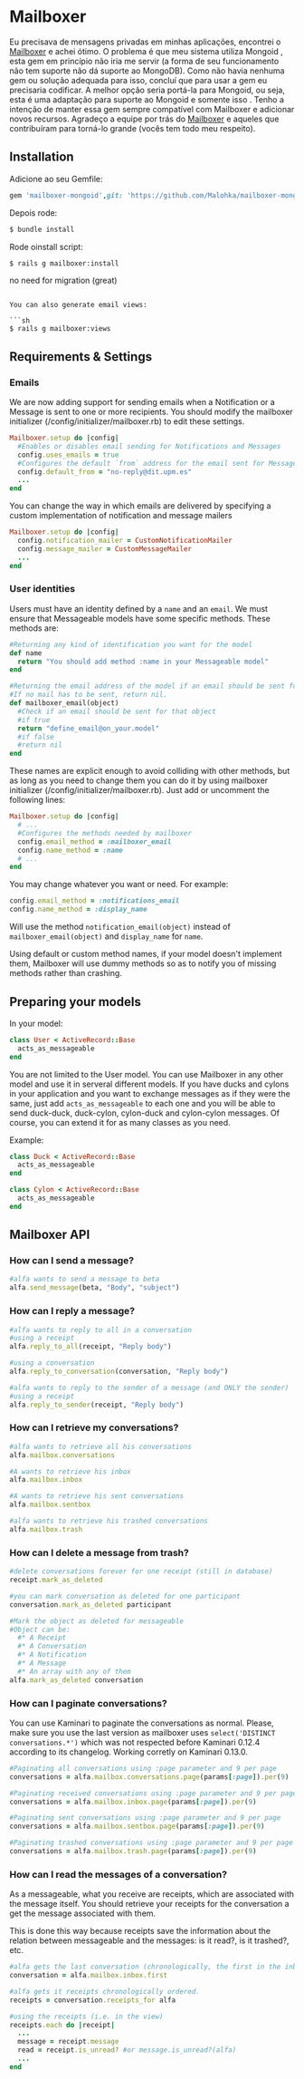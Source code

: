 # Mailboxer
  
Eu precisava de mensagens privadas em minhas aplicações, encontrei o [Mailboxer](https://github.com/mailboxer/mailboxer) e achei ótimo. O problema é que meu sistema utiliza Mongoid , esta gem em princípio não iria me servir (a forma de seu funcionamento não tem suporte não dá suporte ao MongoDB).
Como não havia nenhuma gem ou solução adequada para isso, concluí que para usar a gem eu precisaria codificar.
A melhor opção seria portá-la para Mongoid, ou seja, esta é uma adaptação para suporte ao Mongoid e somente isso .
Tenho a intenção de manter essa gem sempre compatível com Mailboxer e adicionar novos recursos.
Agradeço a equipe por trás do [Mailboxer](https://github.com/mailboxer/mailboxer ) e aqueles que contribuíram para torná-lo grande (vocês tem todo meu respeito).
  
  Installation
  ------------
  
  Adicione ao seu Gemfile:
  
  ```ruby
  gem 'mailboxer-mongoid',git: 'https://github.com/Malohka/mailboxer-mongoid'
  ```
  
  Depois rode:
  
  ```sh
  $ bundle install
  ```
  
  Rode oinstall script:
  
  ```sh
  $ rails g mailboxer:install
  ```
  
  no need for migration (great)
  ```
  
  You can also generate email views:
  
  ```sh
  $ rails g mailboxer:views
  ```
  
## Requirements & Settings
  
### Emails
  
  We are now adding support for sending emails when a Notification or a Message is sent to one or more recipients. You should modify the mailboxer initializer (/config/initializer/mailboxer.rb) to edit these settings.
  
  ```ruby
  Mailboxer.setup do |config|
    #Enables or disables email sending for Notifications and Messages
    config.uses_emails = true
    #Configures the default `from` address for the email sent for Messages and Notifications of Mailboxer
    config.default_from = "no-reply@dit.upm.es"
    ...
  end
  ```
  
  You can change the way in which emails are delivered by specifying a custom implementation of notification and message mailers
  
  ```ruby
  Mailboxer.setup do |config|
    config.notification_mailer = CustomNotificationMailer
    config.message_mailer = CustomMessageMailer
    ...
  end
  ```
  
### User identities
  
  Users must have an identity defined by a `name` and an `email`. We must ensure that Messageable models have some specific methods. These methods are:
  
  ```ruby
  #Returning any kind of identification you want for the model
  def name
    return "You should add method :name in your Messageable model"
  end
  ```
  
  ```ruby
  #Returning the email address of the model if an email should be sent for this object (Message or Notification).
  #If no mail has to be sent, return nil.
  def mailboxer_email(object)
    #Check if an email should be sent for that object
    #if true
    return "define_email@on_your.model"
    #if false
    #return nil
  end
  ```
  
  These names are explicit enough to avoid colliding with other methods, but as long as you need to change them you can do it by using mailboxer initializer (/config/initializer/mailboxer.rb). Just add or uncomment the following lines:
  
  ```ruby
  Mailboxer.setup do |config|
    # ...
    #Configures the methods needed by mailboxer
    config.email_method = :mailboxer_email
    config.name_method = :name
    # ...
  end
  ```
  
  You may change whatever you want or need. For example:
  
  ```ruby
  config.email_method = :notifications_email
  config.name_method = :display_name
  ```
  
  Will use the method `notification_email(object)` instead of `mailboxer_email(object)` and `display_name` for `name`.
  
  Using default or custom method names, if your model doesn't implement them, Mailboxer will use dummy methods so as to notify you of missing methods rather than crashing.
  
## Preparing your models
  
  In your model:
  
  ```ruby
  class User < ActiveRecord::Base
    acts_as_messageable
  end
  ```
  
  You are not limited to the User model. You can use Mailboxer in any other model and use it in serveral different models. If you have ducks and cylons in your application and you want to exchange messages as if they were the same, just add `acts_as_messageable` to each one and you will be able to send duck-duck, duck-cylon, cylon-duck and cylon-cylon messages. Of course, you can extend it for as many classes as you need.
  
  Example:
  
  ```ruby
  class Duck < ActiveRecord::Base
    acts_as_messageable
  end
  ```
  
  ```ruby
  class Cylon < ActiveRecord::Base
    acts_as_messageable
  end
  ```
  
## Mailboxer API
  
### How can I send a message?
  
  ```ruby
  #alfa wants to send a message to beta
  alfa.send_message(beta, "Body", "subject")
  ```
  
### How can I reply a message?
  
  ```ruby
  #alfa wants to reply to all in a conversation
  #using a receipt
  alfa.reply_to_all(receipt, "Reply body")
  
  #using a conversation
  alfa.reply_to_conversation(conversation, "Reply body")
  ```
  
  ```ruby
  #alfa wants to reply to the sender of a message (and ONLY the sender)
  #using a receipt
  alfa.reply_to_sender(receipt, "Reply body")
  ```
  
### How can I retrieve my conversations?
  
  ```ruby
  #alfa wants to retrieve all his conversations
  alfa.mailbox.conversations
  
  #A wants to retrieve his inbox
  alfa.mailbox.inbox
  
  #A wants to retrieve his sent conversations
  alfa.mailbox.sentbox
  
  #alfa wants to retrieve his trashed conversations
  alfa.mailbox.trash
  ```
  
### How can I delete a message from trash?
  
  ```ruby
  #delete conversations forever for one receipt (still in database)
  receipt.mark_as_deleted
  
  #you can mark conversation as deleted for one participant
  conversation.mark_as_deleted participant
  
  #Mark the object as deleted for messageable
  #Object can be:
    #* A Receipt
    #* A Conversation
    #* A Notification
    #* A Message
    #* An array with any of them
  alfa.mark_as_deleted conversation
  ```
  
### How can I paginate conversations?
  
  You can use Kaminari to paginate the conversations as normal. Please, make sure you use the last version as mailboxer uses `select('DISTINCT conversations.*')` which was not respected before Kaminari 0.12.4 according to its changelog. Working corretly on Kaminari 0.13.0.
  
  ```ruby
  #Paginating all conversations using :page parameter and 9 per page
  conversations = alfa.mailbox.conversations.page(params[:page]).per(9)
  
  #Paginating received conversations using :page parameter and 9 per page
  conversations = alfa.mailbox.inbox.page(params[:page]).per(9)
  
  #Paginating sent conversations using :page parameter and 9 per page
  conversations = alfa.mailbox.sentbox.page(params[:page]).per(9)
  
  #Paginating trashed conversations using :page parameter and 9 per page
  conversations = alfa.mailbox.trash.page(params[:page]).per(9)
  ```
  
### How can I read the messages of a conversation?
  
  As a messageable, what you receive are receipts, which are associated with the message itself. You should retrieve your receipts for the conversation a get the message associated with them.
  
  This is done this way because receipts save the information about the relation between messageable and the messages: is it read?, is it trashed?, etc.
  
  ```ruby
  #alfa gets the last conversation (chronologically, the first in the inbox)
  conversation = alfa.mailbox.inbox.first
  
  #alfa gets it receipts chronologically ordered.
  receipts = conversation.receipts_for alfa
  
  #using the receipts (i.e. in the view)
  receipts.each do |receipt|
    ...
    message = receipt.message
    read = receipt.is_unread? #or message.is_unread?(alfa)
    ...
  end
  ```
